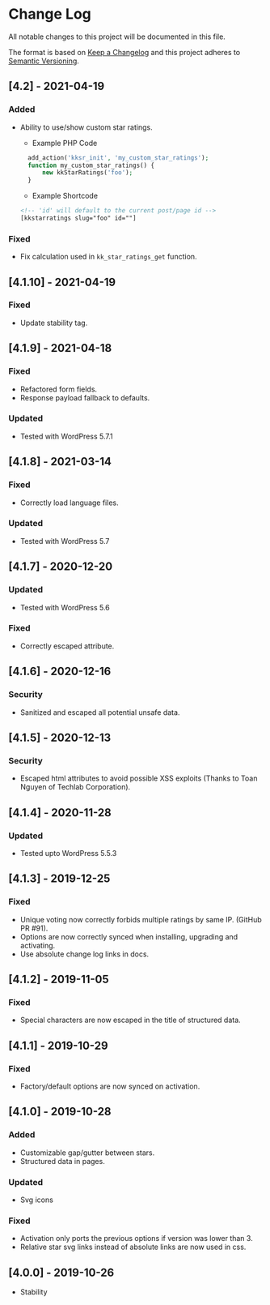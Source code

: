 # Change Log

All notable changes to this project will be documented in this file.

The format is based on [Keep a Changelog](http://keepachangelog.com/)
and this project adheres to [Semantic Versioning](http://semver.org/).

## [4.2] - 2021-04-19

### Added
- Ability to use/show custom star ratings.
  - Example PHP Code
  ```php
    add_action('kksr_init', 'my_custom_star_ratings');
    function my_custom_star_ratings() {
        new kkStarRatings('foo');
    }
  ```

  - Example Shortcode
  ```html
  <!-- 'id' will default to the current post/page id -->
  [kkstarratings slug="foo" id=""]
  ```

### Fixed
- Fix calculation used in `kk_star_ratings_get` function.

## [4.1.10] - 2021-04-19

### Fixed
- Update stability tag.

## [4.1.9] - 2021-04-18

### Fixed
- Refactored form fields.
- Response payload fallback to defaults.

### Updated
- Tested with WordPress 5.7.1

## [4.1.8] - 2021-03-14

### Fixed
- Correctly load language files.

### Updated
- Tested with WordPress 5.7

## [4.1.7] - 2020-12-20

### Updated
- Tested with WordPress 5.6

### Fixed
- Correctly escaped attribute.

## [4.1.6] - 2020-12-16

### Security
- Sanitized and escaped all potential unsafe data.

## [4.1.5] - 2020-12-13

### Security
- Escaped html attributes to avoid possible XSS exploits (Thanks to Toan Nguyen of Techlab Corporation).

## [4.1.4] - 2020-11-28

### Updated
- Tested upto WordPress 5.5.3

## [4.1.3] - 2019-12-25

### Fixed
- Unique voting now correctly forbids multiple ratings by same IP. (GitHub PR #91).
- Options are now correctly synced when installing, upgrading and activating.
- Use absolute change log links in docs.

## [4.1.2] - 2019-11-05

### Fixed
- Special characters are now escaped in the title of structured data.

## [4.1.1] - 2019-10-29

### Fixed
- Factory/default options are now synced on activation.

## [4.1.0] - 2019-10-28

### Added
- Customizable gap/gutter between stars.
- Structured data in pages.

### Updated
- Svg icons

### Fixed
- Activation only ports the previous options if version was lower than 3.
- Relative star svg links instead of absolute links are now used in css.

## [4.0.0] - 2019-10-26

- Stability
